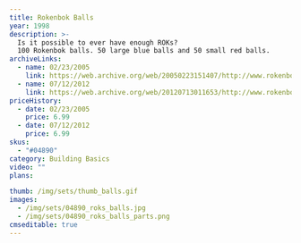 ```yaml
---
title: Rokenbok Balls
year: 1998
description: >-
  Is it possible to ever have enough ROKs?
  100 Rokenbok balls. 50 large blue balls and 50 small red balls.
archiveLinks:
  - name: 02/23/2005
    link: https://web.archive.org/web/20050223151407/http://www.rokenbok.com/catalog/pd_bb_balls.html
  - name: 07/12/2012
    link: https://web.archive.org/web/20120713011653/http://www.rokenbok.com/estore/construction/rok-balls
priceHistory:
  - date: 02/23/2005
    price: 6.99
  - date: 07/12/2012
    price: 6.99
skus:
  - "#04890"
category: Building Basics
video: ""
plans:

thumb: /img/sets/thumb_balls.gif
images:
  - /img/sets/04890_roks_balls.jpg
  - /img/sets/04890_roks_balls_parts.png
cmseditable: true
---
```

